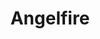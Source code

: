 ---
facebook: https://facebook.com/angelfireclub
logohandle: lycos_angelfire
sort: angelfire
title: Angelfire
twitter: https://x.com/Angelfire
website: https://www.angelfire.lycos.com/
---